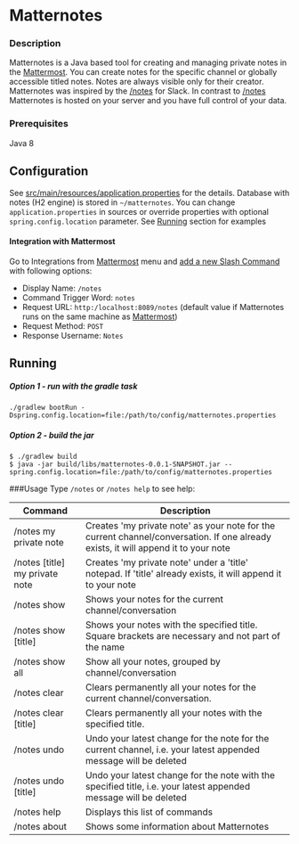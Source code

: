 # Matternotes
### Description
Matternotes is a Java based tool for creating and managing private notes in the [Mattermost](Mattermost.org).
You can create notes for the specific channel or globally accessible titled notes. Notes are always visible only for their creator.
Matternotes was inspired by the [/notes](https://www.slashnotes.com) for Slack. In contrast to [/notes](https://www.slashnotes.com) Matternotes is hosted on your server and you have full control of your data.

### Prerequisites
Java 8

## Configuration
See [src/main/resources/application.properties](src/main/resources/application.properties) for the details. Database with notes (H2 engine) is stored in `~/matternotes`.
You can change `application.properties` in sources or override properties with optional `spring.config.location` parameter. See [Running](#running) section for examples
#### Integration with Mattermost
Go to Integrations from [Mattermost](Mattermost.org) menu and [add a new Slash Command](https://docs.mattermost.com/developer/slash-commands.html#set-up-a-custom-command) with following options:
* Display Name: `/notes`
* Command Trigger Word: `notes`
* Request URL: `http:/localhost:8089/notes` (default value if Matternotes runs on the same machine as [Mattermost](Mattermost.org))
* Request Method: `POST`
* Response Username: `Notes`

## Running
##### Option 1 - run with the gradle task

```
./gradlew bootRun -Dspring.config.location=file:/path/to/config/matternotes.properties
```

##### Option 2 - build the jar

```
$ ./gradlew build
$ java -jar build/libs/matternotes-0.0.1-SNAPSHOT.jar --spring.config.location=file:/path/to/config/matternotes.properties
```


###Usage
Type `/notes` or `/notes help` to see help:

Command | Description
------ | ------
/notes my private note | Creates 'my private note' as your note for the current channel/conversation. If one already exists, it will append it to your note
/notes [title] my private note | Creates 'my private note' under a 'title' notepad. If 'title' already exists, it will append it to your note
/notes show | Shows your notes for the current channel/conversation
/notes show [title] | Shows your notes with the specified title. Square brackets are necessary and not part of the name
/notes show all | Show all your notes, grouped by channel/conversation
/notes clear | Clears permanently all your notes for the current channel/conversation.
/notes clear [title] | Clears permanently all your notes with the specified title.
/notes undo | Undo your latest change for the note for the current channel, i.e. your latest appended message will be deleted
/notes undo [title] | Undo your latest change for the note with the specified title, i.e. your latest appended message will be deleted
/notes help | Displays this list of commands
/notes about | Shows some information about Matternotes
